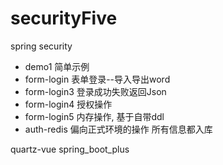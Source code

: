 # securityFive
spring security

- demo1 简单示例
- form-login 表单登录--导入导出word
- form-login3 登录成功失败返回Json
- form-login4 授权操作
- form-login5 内存操作, 基于自带ddl
- auth-redis 偏向正式环境的操作 所有信息都入库

quartz-vue
spring_boot_plus






















